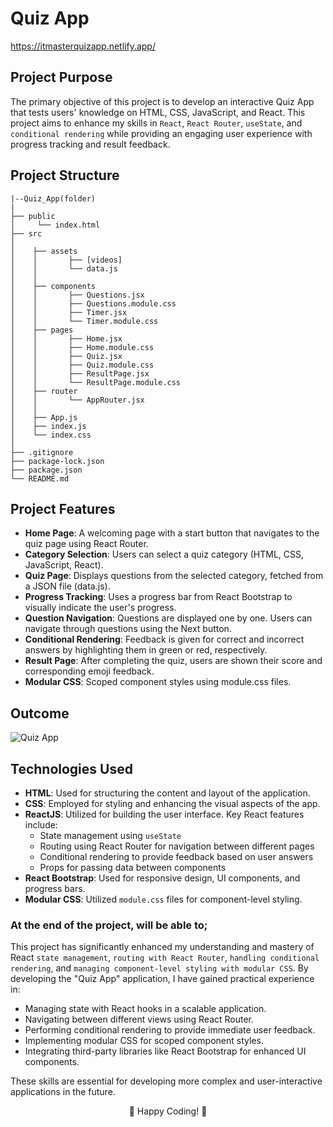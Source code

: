 # Quiz App

https://itmasterquizapp.netlify.app/

## Project Purpose

The primary objective of this project is to develop an interactive Quiz App that tests users' knowledge on HTML, CSS, JavaScript, and React. This project aims to enhance my skills in `React`, `React Router`, `useState`, and `conditional rendering` while providing an engaging user experience with progress tracking and result feedback.

## Project Structure

```
|--Quiz_App(folder)
|
├── public
│     └── index.html
├── src
│    
│    ├── assets
│    │       ├── [videos]
│    │       └── data.js 
│    │
│    ├── components
│    │       ├── Questions.jsx
│    │       ├── Questions.module.css
│    │       ├── Timer.jsx
│    │       └── Timer.module.css
│    ├── pages
│    │       ├── Home.jsx
│    │       ├── Home.module.css
│    │       ├── Quiz.jsx
│    │       ├── Quiz.module.css
│    │       ├── ResultPage.jsx
│    │       └── ResultPage.module.css
│    ├── router
│    │       └── AppRouter.jsx
│    │       
│    ├── App.js
│    ├── index.js
│    └── index.css
│
├── .gitignore
├── package-lock.json
├── package.json
└── README.md
```


## Project Features
- **Home Page**: A welcoming page with a start button that navigates to the quiz page using React Router.
- **Category Selection**: Users can select a quiz category (HTML, CSS, JavaScript, React).
- **Quiz Page**: Displays questions from the selected category, fetched from a JSON file (data.js).
- **Progress Tracking**: Uses a progress bar from React Bootstrap to visually indicate the user's progress.
- **Question Navigation**: Questions are displayed one by one. Users can navigate through questions using the Next button.
- **Conditional Rendering**: Feedback is given for correct and incorrect answers by highlighting them in green or red, respectively.
- **Result Page**: After completing the quiz, users are shown their score and corresponding emoji feedback.
- **Modular CSS**: Scoped component styles using module.css files.

## Outcome

![Quiz App](https://github.com/user-attachments/assets/4be37783-0e4d-4f8d-b73b-594763264649)





## Technologies Used
- **HTML**: Used for structuring the content and layout of the application.
- **CSS**: Employed for styling and enhancing the visual aspects of the app.
- **ReactJS**: Utilized for building the user interface. Key React features include:
  - State management using `useState`
  - Routing using React Router for navigation between different pages
  - Conditional rendering to provide feedback based on user answers
  - Props for passing data between components
- **React Bootstrap**: Used for responsive design, UI components, and progress bars.
- **Modular CSS**: Utilized `module.css` files for component-level styling.


 

### At the end of the project, will be able to;

This project has significantly enhanced my understanding and mastery of React `state management`, `routing with React Router`, `handling conditional rendering`, and `managing component-level styling with modular CSS`. By developing the "Quiz App" application, I have gained practical experience in:

- Managing state with React hooks in a scalable application.
- Navigating between different views using React Router.
- Performing conditional rendering to provide immediate user feedback.
- Implementing modular CSS for scoped component styles.
- Integrating third-party libraries like React Bootstrap for enhanced UI components.

These skills are essential for developing more complex and user-interactive applications in the future.

<p align="center"> 📝 Happy Coding! 🚀 </p>

